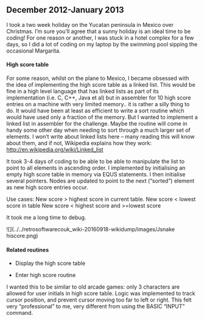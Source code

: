 ## December 2012-January 2013

I took a two week holiday on the Yucatan peninsula in Mexico over Christmas. I’m sure you’ll agree that a sunny holiday is an ideal time to be coding! For one reason or another, I was stuck in a hotel complex for a few days, so I did a lot of coding on my laptop by the swimming pool sipping the occasional Margarita.

#### High score table

For some reason, whilst on the plane to Mexico, I became obsessed with the idea of implementing the high score table as a linked list. This would be fine in a high level language that has linked lists as part of its implementation (i.e. C, C++, Java et al) but in assembler for 10 high score entries on a machine with very limited memory.. it is rather a silly thing to do. It would have been at least as efficient to write a sort routine which would have used only a fraction of the memory. But I wanted to implement a linked list in assembler for the challenge. Maybe the routine will come in handy some other day when needing to sort through a much larger set of elements. I won’t write about linked lists here – many reading this will know about them, and if not, Wikipedia explains how they work: <http://en.wikipedia.org/wiki/Linked_list>

It took 3-4 days of coding to be able to be able to manipulate the list to point to all elements in ascending order. I implemented by initialising an empty high score table in memory via EQUS statements. I then initialise several pointers. Nodes are updated to point to the next (“sorted”) element as new high score entries occur.

Use cases: New score &gt; highest score in current table. New score &lt; lowest score in table New score &lt; highest score and &gt;=lowest score

It took me a long time to debug.

![](../../retrosoftwarecouk_wiki-20160918-wikidump/images/Jsnake hiscore.png)

#### Related routines

- Display the high score table

- Enter high score routine

I wanted this to be similar to old arcade games: only 3 characters are allowed for user initials in high score table. Logic was implemented to track cursor position, and prevent cursor moving too far to left or right. This felt very “professional” to me, very different from using the BASIC “INPUT” command.
